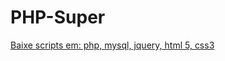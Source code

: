 PHP-Super
=========

<a href="http://www.phpsuper.com">Baixe scripts em: php, mysql, jquery, html 5, css3</a>
